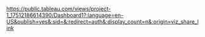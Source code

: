 https://public.tableau.com/views/project-1_17512186614390/Dashboard1?:language=en-US&publish=yes&:sid=&:redirect=auth&:display_count=n&:origin=viz_share_link
